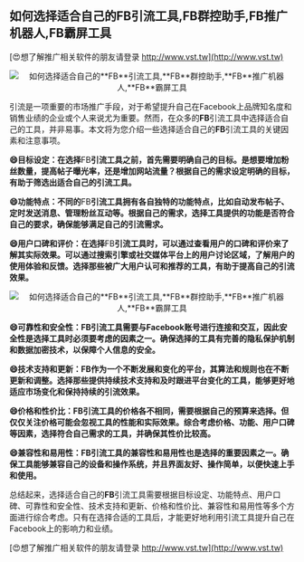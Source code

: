 ## **如何选择适合自己的**FB**引流工具,**FB**群控助手,**FB**推广机器人,**FB**霸屏工具**

[😍想了解推广相关软件的朋友请登录 http://www.vst.tw](http://www.vst.tw)

 <center><img src="https://vst.tw/MP4/tuiguang/png/4.png" alt="如何选择适合自己的**FB**引流工具,**FB**群控助手,**FB**推广机器人,**FB**霸屏工具"></center>

引流是一项重要的市场推广手段，对于希望提升自己在Facebook上品牌知名度和销售业绩的企业或个人来说尤为重要。然而，在众多的**FB**引流工具中选择适合自己的工具，并非易事。本文将为您介绍一些选择适合自己的**FB**引流工具的关键因素和注意事项。

**😄目标设定：在选择**FB**引流工具之前，首先需要明确自己的目标。是想要增加粉丝数量，提高帖子曝光率，还是增加网站流量？根据自己的需求设定明确的目标，有助于筛选出适合自己的引流工具。**

**😄功能特点：不同的**FB**引流工具拥有各自独特的功能特点，比如自动发布帖子、定时发送消息、管理粉丝互动等。根据自己的需求，选择工具提供的功能是否符合自己的要求，确保能够满足自己的引流需求。**

**😄用户口碑和评价：在选择**FB**引流工具时，可以通过查看用户的口碑和评价来了解其实际效果。可以通过搜索引擎或社交媒体平台上的用户讨论区域，了解用户的使用体验和反馈。选择那些被广大用户认可和推荐的工具，有助于提高自己的引流效果。**

 <center><img src="https://vst.tw/MP4/tuiguang/png/3.png" alt="如何选择适合自己的**FB**引流工具,**FB**群控助手,**FB**推广机器人,**FB**霸屏工具"></center>

**😄可靠性和安全性：**FB**引流工具需要与Facebook账号进行连接和交互，因此安全性是选择工具时必须要考虑的因素之一。确保选择的工具有完善的隐私保护机制和数据加密技术，以保障个人信息的安全。**

**😄技术支持和更新：**FB**作为一个不断发展和变化的平台，其算法和规则也在不断更新和调整。选择那些提供持续技术支持和及时跟进平台变化的工具，能够更好地适应市场变化和保持持续的引流效果。**

**😄价格和性价比：**FB**引流工具的价格各不相同，需要根据自己的预算来选择。但仅仅关注价格可能会忽视工具的性能和实际效果。综合考虑价格、功能、用户口碑等因素，选择符合自己需求的工具，并确保其性价比较高。**

**😄兼容性和易用性：**FB**引流工具的兼容性和易用性也是选择的重要因素之一。确保工具能够兼容自己的设备和操作系统，并且界面友好、操作简单，以便快速上手和使用。**

总结起来，选择适合自己的**FB**引流工具需要根据目标设定、功能特点、用户口碑、可靠性和安全性、技术支持和更新、价格和性价比、兼容性和易用性等多个方面进行综合考虑。只有在选择合适的工具后，才能更好地利用引流工具提升自己在Facebook上的影响力和业绩。

[😍想了解推广相关软件的朋友请登录 http://www.vst.tw](http://www.vst.tw)



